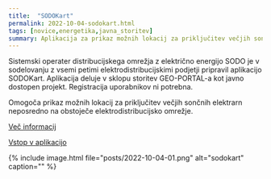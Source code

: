 ```yaml
---
title:  "SODOKart"
permalink: 2022-10-04-sodokart.html
tags: [novice,energetika,javna_storitev]
summary: Aplikacija za prikaz možnih lokacij za priključitev večjih sončnih elektrarn neposredno na obstoječe elektrodistribucijsko omrežje.
---
```


Sistemski operater distribucijskega omrežja z električno energijo SODO je v sodelovanju z vsemi petimi elektrodistribucijskimi podjetji pripravil aplikacijo SODOKart.
Aplikacija deluje v sklopu storitev GEO-PORTAL-a kot javno dostopen projekt. Registracija uporabnikov ni potrebna.

Omogoča prikaz možnih lokacij za priključitev večjih sončnih elektrarn neposredno na obstoječe elektrodistribucijsko omrežje.

[Več informacij](https://sodo.si/sl/o-omrezju/sodokart)

[Vstop v aplikacijo](https://geo-portal.si/gisapp/sodokart?public=on)

{% include image.html file="posts/2022-10-04-01.png" alt="sodokart" caption="" %}

